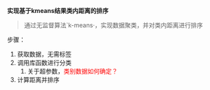 **实现基于kmeans结果类内距离的排序**
> 通过无监督算法`k-means·，实现数据聚类，并对类内距离进行排序

步骤：

1. 获取数据，无需标签
2. 调用库函数进行分类
    1. 关于超参数，<font color=red>类别数据如何确定？</font>
3. 计算距离并排序